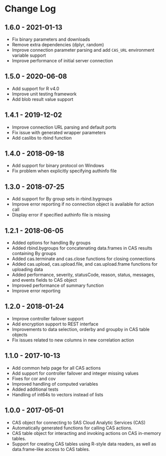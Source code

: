 
# Change Log

## 1.6.0 - 2021-01-13

- Fix binary parameters and downloads
- Remove extra dependencies (dplyr, random)
- Improve connection parameter parsing and add `CAS_URL` environment variable support
- Improve performance of initial server connection

## 1.5.0 - 2020-06-08

- Add support for R v4.0
- Improve unit testing framework
- Add blob result value support

## 1.4.1 - 2019-12-02

- Improve connection URL parsing and default ports
- Fix issue with generated wrapper parameters
- Add caslibs to rbind function

## 1.4.0 - 2018-09-18

- Add support for binary protocol on Windows
- Fix problem when explicitly specifying authinfo file

## 1.3.0 - 2018-07-25

- Add support for By group sets in rbind.bygroups
- Improve error reporting if no connection object is available for action call
- Display error if specified authinfo file is missing

## 1.2.1 - 2018-06-05

- Added options for handling By groups
- Added rbind.bygroups for concatenating data.frames in CAS results containing By groups
- Added cas.terminate and cas.close functions for closing connections
- Added cas.upload, cas.upload.file, and cas.upload.frame functions for uploading data
- Added performance, severity, statusCode, reason, status, messages, and events fields to CAS object
- Improved performance of summary function
- Improve error reporting

## 1.2.0 - 2018-01-24

- Improve controller failover support
- Add encryption support to REST interface
- Improvements to data selection, orderby and groupby in CAS table objects
- Fix issues related to new columns in new correlation action

## 1.1.0 - 2017-10-13

- Add common help page for all CAS actions
- Add support for controller failover and integer missing values
- Fixes for cor and cov
- Improved handling of computed variables
- Added additional tests
- Handling of int64s to vectors instead of lists

## 1.0.0 - 2017-05-01

- CAS object for connecting to SAS Cloud Analytic Services (CAS)
- Automatically generated functions for calling CAS actions.
- CAS table object for interacting and invoking actions on CAS in-memory tables.
- Support for creating CAS tables using R-style data readers, as well as data.frame-like access to CAS tables.
